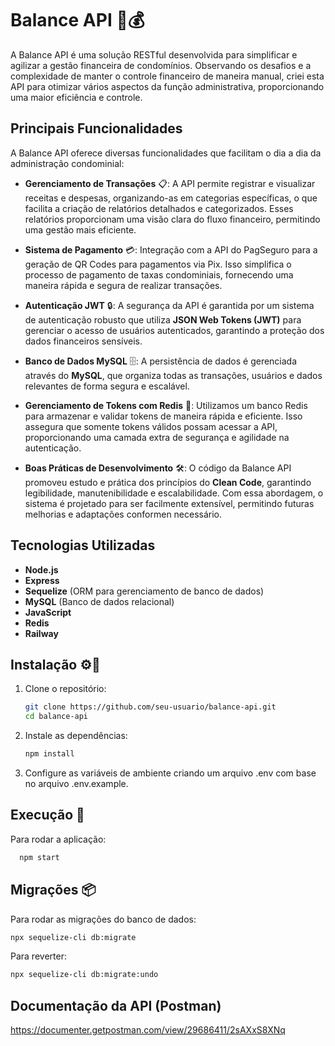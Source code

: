 # Balance API 🏢💰

A Balance API é uma solução RESTful desenvolvida para simplificar e agilizar a gestão financeira de condomínios. Observando os desafios e a complexidade de manter o controle financeiro de maneira manual, criei esta API para otimizar vários aspectos da função administrativa, proporcionando uma maior eficiência e controle.

## Principais Funcionalidades
A Balance API oferece diversas funcionalidades que facilitam o dia a dia da administração condominial:

- **Gerenciamento de Transações** 📋: A API permite registrar e visualizar receitas e despesas, organizando-as em categorias específicas, o que facilita a criação de relatórios detalhados e categorizados. Esses relatórios proporcionam uma visão clara do fluxo financeiro, permitindo uma gestão mais eficiente.

- **Sistema de Pagamento** 💳: Integração com a API do PagSeguro para a geração de QR Codes para pagamentos via Pix. Isso simplifica o processo de pagamento de taxas condominiais, fornecendo uma maneira rápida e segura de realizar transações.

- **Autenticação JWT** 🔒: A segurança da API é garantida por um sistema de autenticação robusto que utiliza **JSON Web Tokens (JWT)** para gerenciar o acesso de usuários autenticados, garantindo a proteção dos dados financeiros sensíveis.

- **Banco de Dados MySQL** 🗄️: A persistência de dados é gerenciada através do **MySQL**, que organiza todas as transações, usuários e dados relevantes de forma segura e escalável.

- **Gerenciamento de Tokens com Redis** 🔁: Utilizamos um banco Redis para armazenar e validar tokens de maneira rápida e eficiente. Isso assegura que somente tokens válidos possam acessar a API, proporcionando uma camada extra de segurança e agilidade na autenticação.
- **Boas Práticas de Desenvolvimento** 🛠️: O código da Balance API promoveu estudo e prática dos princípios do **Clean Code**, garantindo legibilidade, manutenibilidade e escalabilidade. Com essa abordagem, o sistema é projetado para ser facilmente extensível, permitindo futuras melhorias e adaptações conformen necessário.

## Tecnologias Utilizadas

- **Node.js**
- **Express**
- **Sequelize** (ORM para gerenciamento de banco de dados)
- **MySQL** (Banco de dados relacional)
- **JavaScript**
- **Redis**
- **Railway**
  
## Instalação ⚙️🔧

1. Clone o repositório:
   ```bash
   git clone https://github.com/seu-usuario/balance-api.git
   cd balance-api
2. Instale as dependências:
   ```bash
   npm install
3. Configure as variáveis de ambiente criando um arquivo .env com base no arquivo .env.example.

## Execução 🚀

Para rodar a aplicação:

```bash
  npm start
``` 

## Migrações 📦

Para rodar as migrações do banco de dados:
```bash
npx sequelize-cli db:migrate
``` 
Para reverter:
```bash
npx sequelize-cli db:migrate:undo
```

## Documentação da API (Postman)
https://documenter.getpostman.com/view/29686411/2sAXxS8XNq


